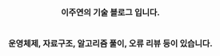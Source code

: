 <div align="center">
  
  ### 이주연의 기술 블로그 입니다.
  
  #
  
  ### 운영체제, 자료구조, 알고리즘 풀이, 오류 리뷰 등이 있습니다.

</div>
